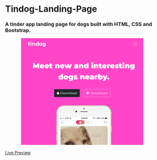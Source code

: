 # Tindog-Landing-Page

### A tinder app landing page for dogs built with HTML, CSS and Bootstrap.

<div style="text-align:center">
<img width="400px" height="350px"  src="page_screenshot.png" alt="HTML">
</div>


[Live Preview]( https://wendeee.github.io/Tindog-Landing-Page/)
